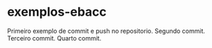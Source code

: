 # exemplos-ebacc


Primeiro exemplo de commit e push no repositorio.
Segundo commit.
Terceiro commit.
Quarto commit.
